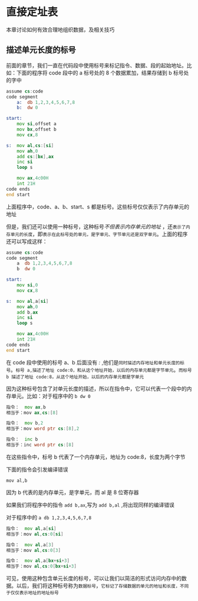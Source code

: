# 直接定址表

本章讨论如何有效合理地组织数据，及相关技巧

## 描述单元长度的标号

前面的章节，我们一直在代码段中使用标号来标记指令、数据、段的起始地址。比如：下面的程序将 code 段中的 a 标号处的 8 个数据累加，结果存储到 b 标号处的字中

```asm
assume cs:code
code segment
    a:  db 1,2,3,4,5,6,7,8
    b:  dw 0

start:
    mov si,offset a
    mov bx,offset b
    mov cx,8

s:  mov al,cs:[si]
    mov ah,0
    add cs:[bx],ax
    inc si
    loop s

    mov ax,4c00H
    int 21H
code ends
end start
```

上面程序中，code、a、b、start、s 都是标号。这些标号仅仅表示了内存单元的地址

但是，我们还可以使用一种标号，这种标号*不但表示内存单元的地址* ，还`表示了内存单元的长度`，即`表示在此标号处的单元，是字单元、字节单元还是双字单元`。上面的程序还可以写成这样：

```asm
assume cs:code
code segment
    a  db 1,2,3,4,5,6,7,8
    b  dw 0

start:
    mov si,0
    mov cx,8

s:  mov al,a[si]
    mov ah,0
    add b,ax
    inc si
    loop s

    mov ax,4c00H
    int 21H
code ends
end start
```

在 code 段中使用的标号 a、b 后面没有 *:* ,他们是`同时描述内存地址和单元长度的标号`。`标号 a,描述了地址 code:0，和从这个地址开始，以后的内存单元都是字节单元`。`而标号 b 描述了地址 code:8，从这个地址开始，以后的内存单元都是字单元`

因为这种标号包含了对单元长度的描述，所以在指令中，它可以代表一个段中的内存单元。比如：对于程序中的 `b dw 0` 

```asm
指令：  mov ax,b
相当于：mov ax,cs:[8]

指令：  mov b,2
相当于：mov word ptr cs:[8],2

指令：  inc b
相当于：inc word ptr cs:[8]
```

在这些指令中，标号 b 代表了一个内存单元，地址为 code:8，长度为两个字节

下面的指令会引发编译错误

`mov al,b`

因为 b 代表的是内存单元，是字单元，而 al 是 8 位寄存器

如果我们将程序中的指令 `add b,ax`,写为 `add b,al` ,将出现同样的编译错误

对于程序中的 `a db 1,2,3,4,5,6,7,8`

```asm
指令：  mov al,a[si]
相当于：mov al,cs:0[si]

指令：  mov al,a[3]
相当于：mov al,cs:0[3]

指令：  mov al,a[bx+si+3]
相当于：mov al,cs:0[bx+si+3]
```

可见，使用这种包含单元长度的标号，可以让我们以简洁的形式访问内存中的数据。以后，我们将这种标号称为`数据标号`，`它标记了存储数据的单元的地址和长度，不同于仅仅表示地址的地址标号`
